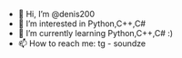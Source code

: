 - 👋 Hi, I’m @denis200
- 👀 I’m interested in Python,C++,C#
- 🌱 I’m currently learning Python,C++,C# :)
- 📫 How to reach me: tg - soundze

<!---
denis200/denis200 is a ✨ special ✨ repository because its `README.md` (this file) appears on your GitHub profile.
You can click the Preview link to take a look at your changes.
--->
